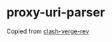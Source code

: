 # proxy-uri-parser

Copied from [clash-verge-rev](https://github.com/clash-verge-rev/clash-verge-rev)
